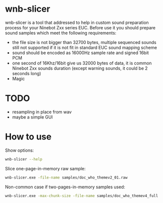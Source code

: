 # wnb-slicer

wnb-slicer is a tool that addressed to help in custom sound preparation process for your Ninebot Zxx series EUC.
Before use it you should prepare sound samples which meet the following requirements:
  - the file size is not bigger than 32700 bytes, multiple sequenced sounds still not supported if it is not fit in standard EUC sound mapping scheme
  - sound should be encoded as 16000Hz sample rate and signed 16bit PCM
  - one second of 16Khz/16bit give us 32000 bytes of data, it is common Ninebot Zxx sounds duration (except warning sounds, it could be 2 seconds long)
  - Magic

# TODO

  - resampling in place from wav
  - maybe a simple GUI

# How to use

Show options:
```sh
wnb-slicer --help
```
Slice one-page-in-memory raw sample:
```sh
wnb-slicer.exe -file-name samples/doc_who_themev2_01.raw
```
Non-common case if two-pages-in-memory samples used:
```sh
wnb-slicer.exe -max-chunk-size -file-name samples/doc_who_themev4_full.raw
```
